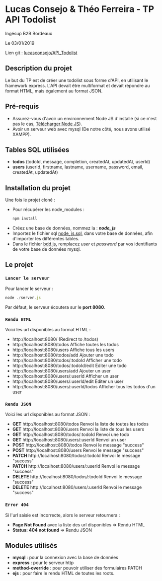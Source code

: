 # Lucas Consejo & Théo Ferreira - TP API Todolist

Ingésup B2B Bordeaux

Le 03/01/2019

Lien git : [lucasconsejo/API_Todolist](https://github.com/lucasconsejo/API_Todolist)

## Description du projet
Le but du TP est de créer une todolist sous forme d'API, en utilisant le framework express.
L'API devait être multiformat et devait répondre au format HTML, mais également au format JSON.

## Pré-requis
* Assurez-vous d'avoir un environnement Node JS d'installé (si ce n'est pas le cas, [Télécharger Node JS](https://nodejs.org/en/)).
* Avoir un serveur web avec mysql (De notre côté, nous avons utilisé XAMPP).

## Tables SQL utilisées 

* **todos** (todoId, message, completion, createdAt, updatedAt, userId)
* **users** (userId, firstname, lastname, username, password, email, createdAt, updatedAt)

## Installation du projet
Une fois le projet cloné :
* Pour récupérer les node_modules :
    ```js
    npm install
    ```
* Créez une base de données, nommez la : ***node_js***
* Importez le fichier sql [node_js.sql](https://github.com/lucasconsejo/API_Todolist/blob/master/bdd/node_js.sql), dans votre base de données, afin d'importer les différentes tables.
* Dans le fichier [bdd.js](https://github.com/lucasconsejo/API_Todolist/blob/master/bdd/bdd.js), remplacez *user* et *password* par vos identifiants de votre base de données mysql.

## Le projet

### `Lancer le serveur`

Pour lancer le serveur :
```js
node ./server.js
```
Par défaut, le serveur écoutera sur le **port 8080**.

### `Rendu HTML`
Voici les url disponibles au format HTML :
* http://localhost:8080/ (Redirect to /todos)
* http://localhost:8080/todos Affiche toutes les todos
* http://localhost:8080/users Affiche tous les users
* http://localhost:8080/todos/add Ajouter une todo
* http://localhost:8080/todos/:todoId Afficher une todo
* http://localhost:8080/todos/:todoId/edit Editer une todo
* http://localhost:8080/users/add Ajouter un user
* http://localhost:8080/users/:userId Afficher un user
* http://localhost:8080/users/:userId/edit Editer un user
* http://localhost:8080/users/:userId/todos Afficher tous les todos d'un user

### `Rendu JSON`
Voici les url disponibles au format JSON :
* **GET** http://localhost:8080/todos Renvoi la liste de toutes les todos
* **GET** http://localhost:8080/users Renvoi la liste de tous les users
* **GET** http://localhost:8080/todos/:todoId Renvoi une todo
* **GET** http://localhost:8080/users/:userId Renvoi un user
* **POST** http://localhost:8080/todos Renvoi le message "success"
* **POST** http://localhost:8080/users Renvoi le message "success"
* **PATCH** http://localhost:8080/todos/:todoId Renvoi le message "success"
* **PATCH** http://localhost:8080/users/:userId Renvoi le message "success"
* **DELETE** http://localhost:8080/todos/:todoId Renvoi le message "success"
* **DELETE** http://localhost:8080/users/:userId Renvoi le message "success"

### `Error 404`
Si l'url saisie est incorrecte, alors le serveur retournera :
* **Page Not Found** avec la liste des url disponibles => Rendu HTML
* **Status: 404 not found** => Rendu JSON

## Modules utilisés 
* **mysql** : pour la connexion avec la base de données
* **express** : pour le serveur http
* **method-override** : pour pouvoir utiliser des formulaires PATCH
* **ejs** : pour faire le rendu HTML de toutes les roots.
